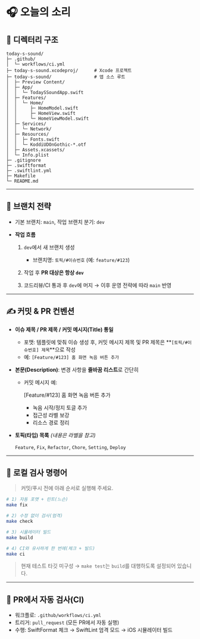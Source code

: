 # 🎧 오늘의 소리

## 📂 디렉터리 구조

```
today-s-sound/
├─ .github/                      
│  └─ workflows/ci.yml
├─ today-s-sound.xcodeproj/      # Xcode 프로젝트
├─ today-s-sound/                # 앱 소스 루트
│  ├─ Preview Content/
│  ├─ App/
│  │  └─ TodaySSoundApp.swift
│  ├─ Features/
│  │  └─ Home/
│  │     ├─ HomeModel.swift
│  │     ├─ HomeView.swift
│  │     └─ HomeViewModel.swift
│  ├─ Services/
│  │  └─ Network/
│  ├─ Resources/
│  │  ├─ Fonts.swift
│  │  └─ KoddiUDOnGothic-*.otf
│  ├─ Assets.xcassets/
│  └─ Info.plist
├─ .gitignore
├─ .swiftformat
├─ .swiftlint.yml
├─ Makefile
└─ README.md
```

---

## 🌱 브랜치 전략

* 기본 브랜치: `main`, 작업 브랜치 분기: `dev`
* **작업 흐름**

  1. `dev`에서 새 브랜치 생성

     * 브랜치명: `토픽/#이슈번호` (예: `feature/#123`)
  2. 작업 후 **PR 대상은 항상 `dev`**
  3. 코드리뷰/CI 통과 후 `dev`에 머지 → 이후 운영 전략에 따라 `main` 반영

---

## ✍️ 커밋 & PR 컨벤션

* **이슈 제목 / PR 제목 / 커밋 메시지(Title) 통일**

  * 포맷: 템플릿에 맞춰 이슈 생성 후, 커밋 메시지 제목 및 PR 제목은 **`[토픽/#이슈번호] 제목`**으로 작성
  * 예: `[Feature/#123] 홈 화면 녹음 버튼 추가`
* **본문(Description)**: 변경 사항을 **줄바꿈 리스트**로 간단히

  * 커밋 메시지 예:
  
    [Feature/#123] 홈 화면 녹음 버튼 추가
      * 녹음 시작/정지 토글 추가
      * 접근성 라벨 보강
      * 리소스 경로 정리
* **토픽(타입) 목록** *(내용은 라벨을 참고)*
  
  `Feature`, `Fix`, `Refactor`, `Chore`, `Setting`, `Deploy`

---

## 🧪 로컬 검사 명령어

> 커밋/푸시 전에 아래 순서로 실행해 주세요.

```bash
# 1) 자동 포맷 + 린트(느슨)
make fix

# 2) 수정 없이 검사(엄격)
make check

# 3) 시뮬레이터 빌드
make build

# 4) CI와 유사하게 한 번에(체크 + 빌드)
make ci
```

> 현재 테스트 타깃 미구성 → `make test`는 `build`를 대행하도록 설정되어 있습니다.

---

## 🚦 PR에서 자동 검사(CI)

* 워크플로: `.github/workflows/ci.yml`
* 트리거: `pull_request` (모든 PR에서 자동 실행)
* 수행: SwiftFormat 체크 → SwiftLint 엄격 모드 → iOS 시뮬레이터 빌드
